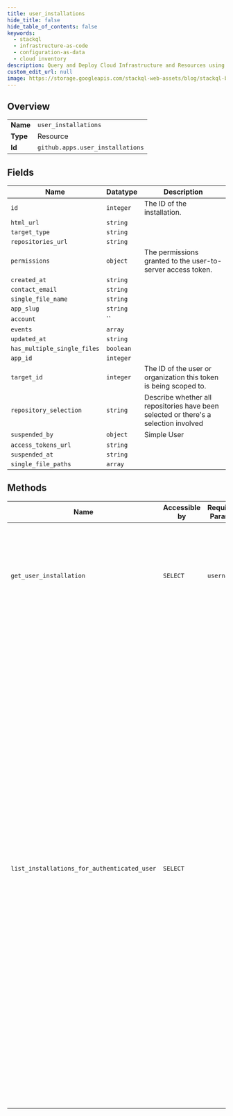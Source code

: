 ```yaml
---
title: user_installations
hide_title: false
hide_table_of_contents: false
keywords:
  - stackql
  - infrastructure-as-code
  - configuration-as-data
  - cloud inventory
description: Query and Deploy Cloud Infrastructure and Resources using SQL
custom_edit_url: null
image: https://storage.googleapis.com/stackql-web-assets/blog/stackql-blog-post-featured-image.png
---
```

  
    

## Overview
<table><tbody>
<tr><td><b>Name</b></td><td><code>user_installations</code></td></tr>
<tr><td><b>Type</b></td><td>Resource</td></tr>
<tr><td><b>Id</b></td><td><code>github.apps.user_installations</code></td></tr>
</tbody></table>

## Fields
| Name | Datatype | Description |
| ---- | -------- | ----------- |
| `id` | `integer` | The ID of the installation. |
| `html_url` | `string` |  |
| `target_type` | `string` |  |
| `repositories_url` | `string` |  |
| `permissions` | `object` | The permissions granted to the user-to-server access token. |
| `created_at` | `string` |  |
| `contact_email` | `string` |  |
| `single_file_name` | `string` |  |
| `app_slug` | `string` |  |
| `account` | `` |  |
| `events` | `array` |  |
| `updated_at` | `string` |  |
| `has_multiple_single_files` | `boolean` |  |
| `app_id` | `integer` |  |
| `target_id` | `integer` | The ID of the user or organization this token is being scoped to. |
| `repository_selection` | `string` | Describe whether all repositories have been selected or there's a selection involved |
| `suspended_by` | `object` | Simple User |
| `access_tokens_url` | `string` |  |
| `suspended_at` | `string` |  |
| `single_file_paths` | `array` |  |
## Methods
| Name | Accessible by | Required Params | Description |
| ---- | ------------- | --------------- | ----------- |
| `get_user_installation` | `SELECT` | `username` | Enables an authenticated GitHub App to find the user’s installation information.<br /><br />You must use a [JWT](https://docs.github.com/apps/building-github-apps/authenticating-with-github-apps/#authenticating-as-a-github-app) to access this endpoint. |
| `list_installations_for_authenticated_user` | `SELECT` |  | Lists installations of your GitHub App that the authenticated user has explicit permission (`:read`, `:write`, or `:admin`) to access.<br /><br />You must use a [user-to-server OAuth access token](https://docs.github.com/apps/building-github-apps/identifying-and-authorizing-users-for-github-apps/#identifying-users-on-your-site), created for a user who has authorized your GitHub App, to access this endpoint.<br /><br />The authenticated user has explicit permission to access repositories they own, repositories where they are a collaborator, and repositories that they can access through an organization membership.<br /><br />You can find the permissions for the installation under the `permissions` key. |
